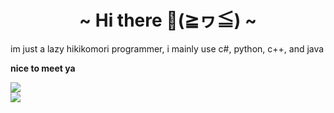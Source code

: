 <h1 align="center">~ Hi there 👋(≧ヮ≦) ~</h1>
im just a lazy hikikomori programmer, i mainly use c#, python, c++, and java  

**nice to meet ya**
  <div>
  
<img align="center" src="https://github.com/iloveichigomashimaro/iloveichigomashimaro/assets/137470257/ab07780d-c926-4426-a07d-3e139472192a">

  </div>

<div>
 <div>
 <img align="center" src="https://count.getloli.com/get/@iloveichigomashimaro?theme=moebooru">
 
</div>

</div>
